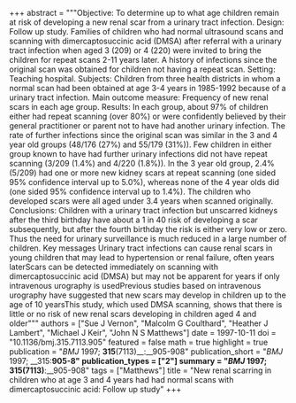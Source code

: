 +++
abstract = """Objective: To determine up to what age children remain at risk of developing a new renal scar from a urinary tract infection. Design: Follow up study. Families of children who had normal ultrasound scans and scanning with dimercaptosuccinic acid (DMSA) after referral with a urinary tract infection when aged 3 (209) or 4 (220) were invited to bring the children for repeat scans 2-11 years later. A history of infections since the original scan was obtained for children not having a repeat scan. Setting: Teaching hospital. Subjects: Children from three health districts in whom a normal scan had been obtained at age 3-4 years in 1985-1992 because of a urinary tract infection. Main outcome measure: Frequency of new renal scars in each age group. Results: In each group, about 97% of children either had repeat scanning (over 80%) or were confidently believed by their general practitioner or parent not to have had another urinary infection. The rate of further infections since the original scan was similar in the 3 and 4 year old groups (48/176 (27%) and 55/179 (31%)). Few children in either group known to have had further urinary infections did not have repeat scanning (3/209 (1.4%) and 4/220 (1.8%)). In the 3 year old group, 2.4% (5/209) had one or more new kidney scars at repeat scanning (one sided 95% confidence interval up to 5.0%), whereas none of the 4 year olds did (one sided 95% confidence interval up to 1.4%). The children who developed scars were all aged under 3.4 years when scanned originally. Conclusions: Children with a urinary tract infection but unscarred kidneys after the third birthday have about a 1 in 40 risk of developing a scar subsequently, but after the fourth birthday the risk is either very low or zero. Thus the need for urinary surveillance is much reduced in a large number of children. Key messages Urinary tract infections can cause renal scars in young children that may lead to hypertension or renal failure, often years laterScars can be detected immediately on scanning with dimercaptosuccinic acid (DMSA) but may not be apparent for years if only intravenous urography is usedPrevious studies based on intravenous urography have suggested that new scars may develop in children up to the age of 10 yearsThis study, which used DMSA scanning, shows that there is little or no risk of new renal scars developing in children aged 4 and older"""
authors = ["Sue J Vernon", "Malcolm G Coulthard", "Heather J Lambert", "Michael J Keir", "John N S Matthews"]
date = 1997-10-11
doi = "10.1136/bmj.315.7113.905"
featured = false
math = true
highlight = true
publication = "*BMJ* 1997; __315__(7113)__:__905-908"
publication_short = "*BMJ* 1997; __315:__905-8"
publication_types = ["2"]
summary = "*BMJ* 1997; __315__(7113)__:__905-908"
tags = ["Matthews"]
title = "New renal scarring in children who at age 3 and 4 years had had normal scans with dimercaptosuccinic acid: Follow up study"
+++

